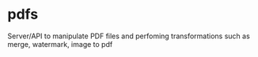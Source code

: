 # pdfs
Server/API to manipulate PDF files and perfoming transformations such as merge, watermark, image to pdf
